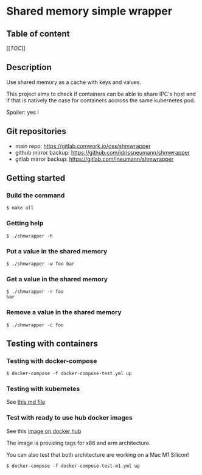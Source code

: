 # Shared memory simple wrapper

## Table of content

[[_TOC_]]

## Description

Use shared memory as a cache with keys and values.

This project aims to check if containers can be able to share IPC's host and if that is natively the case for containers accross the same kubernetes pod.

Spoiler: yes !

## Git repositories

* main repo: https://gitlab.comwork.io/oss/shmwrapper
* github mirror backup: https://github.com/idrissneumann/shmwrapper
* gitlab mirror backup: https://gitlab.com/ineumann/shmwrapper

## Getting started

### Build the command

```shell
$ make all
```

### Getting help

```shell
$ ./shmwrapper -h
```

### Put a value in the shared memory

```shell
$ ./shmwrapper -w foo bar
```

### Get a value in the shared memory

```shell
$ ./shmwrapper -r foo
bar
```

### Remove a value in the shared memory

```shell
$ ./shmwrapper -c foo
```

## Testing with containers

### Testing with docker-compose

```shell
$ docker-compose -f docker-compose-test.yml up
```

### Testing with kubernetes

See [this md file](./kubernetes/README.md)

### Test with ready to use hub docker images

See this [image on docker hub](https://hub.docker.com/repository/docker/comworkio/shmwrapper)

The image is providing tags for x86 and arm architecture.

You can also test that both architecture are working on a Mac M1 Silicon!

```shell
$ docker-compose -f docker-compose-test-m1.yml up